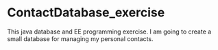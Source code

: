 # ContactDatabase_exercise
This java database and EE programming exercise. I am going to create a small database for managing my personal contacts. 
